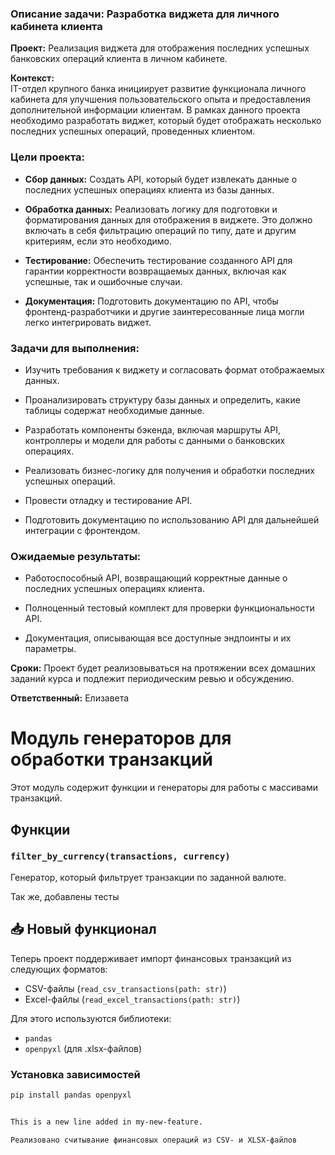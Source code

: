### Описание задачи: Разработка виджета для личного кабинета клиента

**Проект:** Реализация виджета для отображения последних успешных банковских операций клиента в личном кабинете.

**Контекст:**  
IT-отдел крупного банка инициирует развитие функционала личного кабинета для улучшения пользовательского опыта и предоставления дополнительной информации клиентам. В рамках данного проекта необходимо разработать виджет, который будет отображать несколько последних успешных операций, проведенных клиентом.

### Цели проекта:

- **Сбор данных:** Создать API, который будет извлекать данные о последних успешных операциях клиента из базы данных.

- **Обработка данных:** Реализовать логику для подготовки и форматирования данных для отображения в виджете. Это должно включать в себя фильтрацию операций по типу, дате и другим критериям, если это необходимо.

- **Тестирование:** Обеспечить тестирование созданного API для гарантии корректности возвращаемых данных, включая как успешные, так и ошибочные случаи.

- **Документация:** Подготовить документацию по API, чтобы фронтенд-разработчики и другие заинтересованные лица могли легко интегрировать виджет.

### Задачи для выполнения:

- Изучить требования к виджету и согласовать формат отображаемых данных.

- Проанализировать структуру базы данных и определить, какие таблицы содержат необходимые данные.

- Разработать компоненты бэкенда, включая маршруты API, контроллеры и модели для работы с данными о банковских операциях.

- Реализовать бизнес-логику для получения и обработки последних успешных операций.

- Провести отладку и тестирование API.

- Подготовить документацию по использованию API для дальнейшей интеграции с фронтендом.

### Ожидаемые результаты:

- Работоспособный API, возвращающий корректные данные о последних успешных операциях клиента.

- Полноценный тестовый комплект для проверки функциональности API.

- Документация, описывающая все доступные эндпоинты и их параметры.

**Сроки:** Проект будет реализовываться на протяжении всех домашних заданий курса и подлежит периодическим ревью и обсуждению.

**Ответственный:** Елизавета

# Модуль генераторов для обработки транзакций

Этот модуль содержит функции и генераторы для работы с массивами транзакций.

## Функции

### `filter_by_currency(transactions, currency)`

Генератор, который фильтрует транзакции по заданной валюте.


Так же, добавлены тесты 


## 📥 Новый функционал

Теперь проект поддерживает импорт финансовых транзакций из следующих форматов:

- CSV-файлы (`read_csv_transactions(path: str)`)
- Excel-файлы (`read_excel_transactions(path: str)`)

Для этого используются библиотеки:
- `pandas`
- `openpyxl` (для .xlsx-файлов)

### Установка зависимостей

```bash
pip install pandas openpyxl


This is a new line added in my-new-feature. 

Реализовано считывание финансовых операций из CSV- и XLSX-файлов 